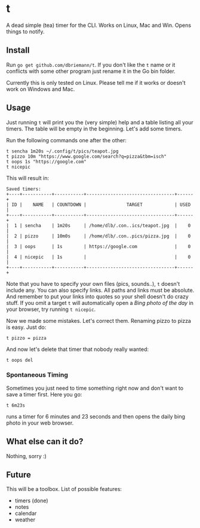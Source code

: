 # t

A dead simple (tea) timer for the CLI. Works on Linux, Mac and Win. Opens things to notify.

## Install

Run `go get github.com/dbriemann/t`. If you don't like the `t` name or it conflicts with some other program just rename it in the Go bin folder.

Currently this is only tested on Linux. Please tell me if it works or doesn't work on Windows and Mac.

## Usage

Just running `t` will print you the (very simple) help and a table listing all your timers. The table will be empty in the beginning. Let's add some timers.

Run the following commands one after the other:

```
t sencha 1m20s ~/.config/t/pics/teapot.jpg
t pizzo 10m "https://www.google.com/search?q=pizza&tbm=isch"
t oops 1s "https://google.com"
t nicepic
```

This will result in:
```
Saved timers:
+----+-----------+-----------+---------------------------------+------+
| ID |    NAME   | COUNTDOWN |               TARGET            | USED |
+----+-----------+-----------+---------------------------------+------+
|  1 | sencha    | 1m20s     | /home/dlb/.con..ics/teapot.jpg  |    0 |
|  2 | pizzo     | 10m0s     | /home/dlb/.con..pics/pizza.jpg  |    0 |
|  3 | oops      | 1s        | https://google.com              |    0 |
|  4 | nicepic   | 1s        |                                 |    0 |
+----+-----------+-----------+---------------------------------+------+

```

Note that you have to specify your own files (pics, sounds..), `t` doesn't include any. You can also specify links. All paths and links must be absolute. And remember to put your links into quotes so your shell doesn't do crazy stuff. If you omit a target `t` will automatically open a _Bing photo of the day_ in your browser, try running `t nicepic`.

Now we made some mistakes. Let's correct them. Renaming pizzo to pizza is easy. Just do:

```
t pizzo = pizza
```

And now let's delete that timer that nobody really wanted:

```
t oops del
```

### Spontaneous Timing

Sometimes you just need to time something right now and don't want to save a timer first. Here you go:

```
t 6m23s
```

runs a timer for 6 minutes and 23 seconds and then opens the daily bing photo in your web browser.

## What else can it do?

Nothing, sorry :)

## Future

This will be a toolbox. List of possible features:

- timers (done)
- notes
- calendar
- weather
